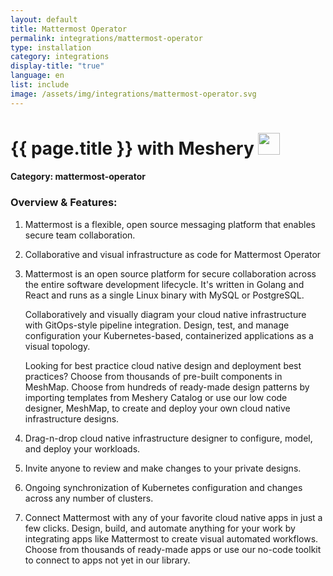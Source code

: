 ```yaml
---
layout: default
title: Mattermost Operator
permalink: integrations/mattermost-operator
type: installation
category: integrations
display-title: "true"
language: en
list: include
image: /assets/img/integrations/mattermost-operator.svg
---
```


<h1>{{ page.title }} with Meshery <img src="{{ page.image }}" style="width: 35px; height: 35px;" /></h1>


#### Category: mattermost-operator

### Overview & Features:
1. Mattermost is a flexible, open source messaging platform that enables secure team collaboration.

2. Collaborative and visual infrastructure as code for Mattermost Operator

4. Mattermost is an open source platform for secure collaboration across the entire software development lifecycle. It's written in Golang and React and runs as a single Linux binary with MySQL or PostgreSQL.


    Collaboratively and visually diagram your cloud native infrastructure with GitOps-style pipeline integration. Design, test, and manage configuration your Kubernetes-based, containerized applications as a visual topology.



    Looking for best practice cloud native design and deployment best practices? Choose from thousands of pre-built components in MeshMap. Choose from hundreds of ready-made design patterns by importing templates from Meshery Catalog or use our low code designer, MeshMap, to create and deploy your own cloud native infrastructure designs.



5. Drag-n-drop cloud native infrastructure designer to configure, model, and deploy your workloads.

6. Invite anyone to review and make changes to your private designs.

7. Ongoing synchronization of Kubernetes configuration and changes across any number of clusters.

8. Connect Mattermost with any of your favorite cloud native apps in just a few clicks. Design, build, and automate anything for your work by integrating apps like Mattermost to create visual automated workflows. Choose from thousands of ready-made apps or use our no-code toolkit to connect to apps not yet in our library.

